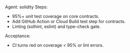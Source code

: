 Agent: solidity
Steps:
- 95%+ unit test coverage on core contracts.
- Add GitHub Action or Cloud Build test step for contracts.
- Linting (solhint, eslint) and type-check gate.

Acceptance:
- CI turns red on coverage < 95% or lint errors.
